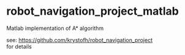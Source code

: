 # robot_navigation_project_matlab
Matlab implementation of A* algorithm

see: https://github.com/krystofh/robot_navigation_project <br>
for details

